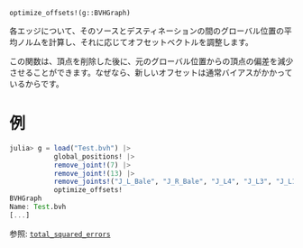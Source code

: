 ```
optimize_offsets!(g::BVHGraph)
```

各エッジについて、そのソースとデスティネーションの間のグローバル位置の平均ノルムを計算し、それに応じてオフセットベクトルを調整します。

この関数は、頂点を削除した後に、元のグローバル位置からの頂点の偏差を減少させることができます。なぜなら、新しいオフセットは通常バイアスがかかっているからです。

# 例

```julia
julia> g = load("Test.bvh") |>
           global_positions! |>
           remove_joint!(7) |>
           remove_joint!(13) |>
           remove_joints!("J_L_Bale", "J_R_Bale", "J_L4", "J_L3", "J_L1", "J_T12", "J_T10", "J_T9", "J_T8", "J_T6", "J_T5", "J_T4", "J_T3", "J_T2") |>
           optimize_offsets!
BVHGraph
Name: Test.bvh
[...]
```

参照: [`total_squared_errors`](@ref)
